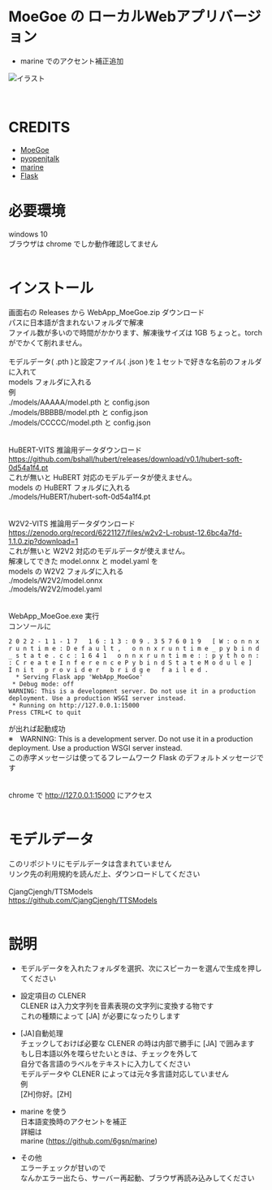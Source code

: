 # MoeGoe の ローカルWebアプリバージョン

- marine でのアクセント補正追加

![イラスト](https://user-images.githubusercontent.com/109923659/201433573-47ca6c32-855d-4e9a-b63f-3ba42bc3c46d.jpg)

<br>

# CREDITS
- [MoeGoe](https://github.com/CjangCjengh/MoeGoe)
- [pyopenjtalk](https://github.com/r9y9/pyopenjtalk)
- [marine](https://github.com/6gsn/marine)
- [Flask](https://palletsprojects.com/p/flask/)

# 必要環境
windows 10<br>
ブラウザは chrome でしか動作確認してません<br>
<br>
# インストール
画面右の Releases から WebApp_MoeGoe.zip ダウンロード<br>
パスに日本語が含まれないフォルダで解凍<br>
ファイル数が多いので時間がかかります、解凍後サイズは 1GB ちょっと。torch がでかくて削れません。<br>
<br>
モデルデータ( .pth )と設定ファイル( .json )を１セットで好きな名前のフォルダに入れて<br>
models フォルダに入れる<br>
例<br>
./models/AAAAA/model.pth と config.json<br>
./models/BBBBB/model.pth と config.json<br>
./models/CCCCC/model.pth と config.json<br>
<br>
<br>
HuBERT-VITS 推論用データダウンロード<br>
https://github.com/bshall/hubert/releases/download/v0.1/hubert-soft-0d54a1f4.pt<br>
これが無いと HuBERT 対応のモデルデータが使えません。<br>
models の HuBERT フォルダに入れる<br>
./models/HuBERT/hubert-soft-0d54a1f4.pt<br>
<br>
<br>
W2V2-VITS 推論用データダウンロード<br>
https://zenodo.org/record/6221127/files/w2v2-L-robust-12.6bc4a7fd-1.1.0.zip?download=1<br>
これが無いと W2V2 対応のモデルデータが使えません。<br>
解凍してできた model.onnx と model.yaml を<br>
models の W2V2 フォルダに入れる<br>
./models/W2V2/model.onnx<br>
./models/W2V2/model.yaml<br>
<br>
<br>
WebApp_MoeGoe.exe 実行<br>
コンソールに<br>
```
2 0 2 2 - 1 1 - 1 7   1 6 : 1 3 : 0 9 . 3 5 7 6 0 1 9   [ W : o n n x r u n t i m e : D e f a u l t ,   o n n x r u n t i m e _ p y b i n d _ s t a t e . c c : 1 6 4 1   o n n x r u n t i m e : : p y t h o n : : C r e a t e I n f e r e n c e P y b i n d S t a t e M o d u l e ]   I n i t   p r o v i d e r   b r i d g e   f a i l e d .
  * Serving Flask app 'WebApp_MoeGoe'
 * Debug mode: off
WARNING: This is a development server. Do not use it in a production deployment. Use a production WSGI server instead.
 * Running on http://127.0.0.1:15000
Press CTRL+C to quit
```
が出れば起動成功<br>
※　WARNING: This is a development server. Do not use it in a production deployment. Use a production WSGI server instead.<br>
この赤字メッセージは使ってるフレームワーク Flask のデフォルトメッセージです<br>
<br>
<br>
chrome で http://127.0.0.1:15000 にアクセス<br>
<br>

# モデルデータ
このリポジトリにモデルデータは含まれていません<br>
リンク先の利用規約を読んだ上、ダウンロードしてください<br>
<br>
CjangCjengh/TTSModels<br>
https://github.com/CjangCjengh/TTSModels<br>
<br>

# 説明
- モデルデータを入れたフォルダを選択、次にスピーカーを選んで生成を押してください<br>

- 設定項目の CLENER<br>
CLENER は入力文字列を音素表現の文字列に変換する物です<br>
これの種類によって [JA] が必要になったりします<br>

- [JA]自動処理<br>
チェックしておけば必要な CLENER の時は内部で勝手に [JA] で囲みます<br>
もし日本語以外を喋らせたいときは、チェックを外して<br>
自分で各言語のラベルをテキストに入力してください<br>
モデルデータや CLENER によっては元々多言語対応していません<br>
例<br>
[ZH]你好。[ZH]<br>

- marine を使う<br>
日本語変換時のアクセントを補正<br>
詳細は<br>
marine (https://github.com/6gsn/marine)<br>

- その他<br>
エラーチェックが甘いので<br>
なんかエラー出たら、サーバー再起動、ブラウザ再読み込みしてください<br>





